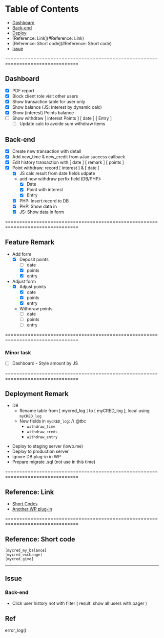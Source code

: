 # Table of Contents- [Dashboard](#Dashboard)- [Back-end](#Back-end)- [Deploy](#Deploy)- [Reference: Link](#Reference: Link)- [Reference: Short code](#Reference: Short code)- [Issue](#Issue)================================================================================## Dashboard- [X] PDF report- [X] Block client role visit other users- [X] Show transaction table for user only- [X] Show balance (JS: interest by dynamic calc)- [X] Show (interest) Points balance- [ ] Show withdraw [ interest Points ] [ date ] [ Entry ]  - [ ] Update calc to avoide sum withdraw items## Back-end- [X] Create new transaction with detail- [X] Add new_time & new_credit from aJax success callback- [X] Edit history transaction with [ date ] [ remark ] [ points ]- [X] Point withdraw: record [ interest ] & [ date ]  - [X] JS calc result from date fields udpate  - add new withdraw perfix field (DB/PHP):      -[X] Date      -[X] Point with interest      -[X] Entry  -[X] PHP: Insert record to DB  -[X] PHP: Show data in <tr>  -[X] JS: Show data in form================================================================================## Feature Remark* Add form  - [X] Deposit points    - [ ] date    - [X] points    - [X] entry* Adjust form  - [X] Adjust points    - [X] date    - [X] points    - [X] entry  - Withdraw points    - [ ] date    - [ ] points    - [ ] entry================================================================================### Minor task  - [ ] Dashboard - Style amount by JS================================================================================## Deployment Remark  - DB    * Rename table from [ mycred_log ] to [ myCRED_log ], local using `myCRED_log`    * New fields in `myCRED_log`:  //  @tbc      - `withdraw_time`      - `withdraw_creds`      - `withdraw_entry`* Deploy to staging server (lowb.me)* Deploy to production server* Ignore DB plug-in in WP* Prepare migrate .sql (not use in this time)================================================================================## Reference: Link* [Short Codes](http://codex.mycred.me/category/shortcodes/)* [Another WP plug-in](http://codecanyon.net/item/wpdeposit/500402)================================================================================## Reference: Short code```[mycred_my_balance][mycred_exchange][mycred_give]```---## Issue### Back-end- Click user history not with filter ( result: show all users with pager )## Referror_log()